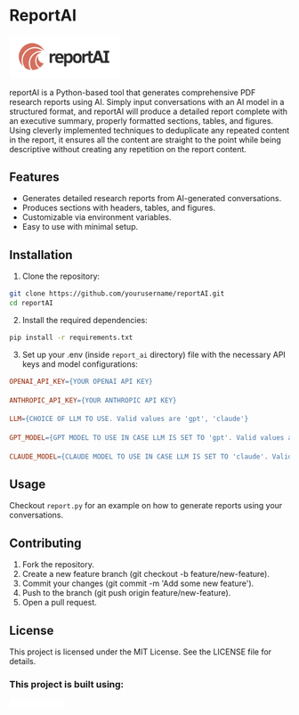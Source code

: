 # ReportAI

<img alt="reportAI Logo" src="https://raw.githubusercontent.com/AdirthaBorgohain/ReportAI/main/report_ai/assets/reportAI-logo.png" width="200"/>

reportAI is a Python-based tool that generates comprehensive PDF research reports using AI. Simply input conversations 
with an AI model in a structured format, and reportAI will produce a detailed report complete with an executive summary, 
properly formatted sections, tables, and figures. Using cleverly implemented techniques to deduplicate any repeated 
content in the report, it ensures all the content are straight to the point while being descriptive without creating 
any repetition on the report content.

## Features

- Generates detailed research reports from AI-generated conversations.
- Produces sections with headers, tables, and figures.
- Customizable via environment variables.
- Easy to use with minimal setup.

## Installation

1. Clone the repository:

```bash
git clone https://github.com/yourusername/reportAI.git
cd reportAI
```

2. Install the required dependencies:

```bash
pip install -r requirements.txt
```

3. Set up your .env (inside `report_ai` directory) file with the necessary API keys and model configurations:

```makefile
OPENAI_API_KEY={YOUR OPENAI API KEY}

ANTHROPIC_API_KEY={YOUR ANTHROPIC API KEY}

LLM={CHOICE OF LLM TO USE. Valid values are 'gpt', 'claude'}

GPT_MODEL={GPT MODEL TO USE IN CASE LLM IS SET TO 'gpt'. Valid values are 'gpt-3.5-turbo', 'gpt-4-turbo', 'gpt-4o'}

CLAUDE_MODEL={CLAUDE MODEL TO USE IN CASE LLM IS SET TO 'claude'. Valid values are 'claude-3-haiku', 'claude-3-opus'}
```

## Usage

Checkout `report.py` for an example on how to generate reports using your conversations.

## Contributing

1. Fork the repository.
2. Create a new feature branch (git checkout -b feature/new-feature).
3. Commit your changes (git commit -m 'Add some new feature').
4. Push to the branch (git push origin feature/new-feature).
5. Open a pull request.

## License

This project is licensed under the MIT License. See the LICENSE file for details.

### This project is built using:

<a href="https://github.com/langchain/langchain" target="_blank">
    <img alt="LangChain Logo" src="https://raw.githubusercontent.com/AdirthaBorgohain/ReportAI/main/report_ai/assets/langchain-logo-light.svg" width="100"/>
</a>
